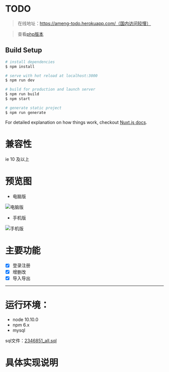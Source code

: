 # TODO

> 在线地址：https://ameng-todo.herokuapp.com/（国内访问较慢）

> 查看[php版本](https://github.com/amenging/vue-todo)

## Build Setup

``` bash
# install dependencies
$ npm install

# serve with hot reload at localhost:3000
$ npm run dev

# build for production and launch server
$ npm run build
$ npm start

# generate static project
$ npm run generate
```

For detailed explanation on how things work, checkout [Nuxt.js docs](https://nuxtjs.org).

# 兼容性
 ie 10 及以上

# 预览图
- 电脑版

![电脑版](http://wx2.sinaimg.cn/mw690/005QPjztgy1fujr7obqbdj310w0jrq3a.jpg)

- 手机版

![手机版](http://wx3.sinaimg.cn/mw690/005QPjztgy1fujr99aci8j308k0f8wef.jpg)

# 主要功能
- [x] 登录注册
- [x] 增删改
- [x] 导入导出

----
# 运行环境：
- node 10.10.0
- npm 6.x
- mysql 

sql文件：[2346851_all.sql](https://github.com/amenging/vue-todo/server/2346851_all.sql)

# 具体实现说明
